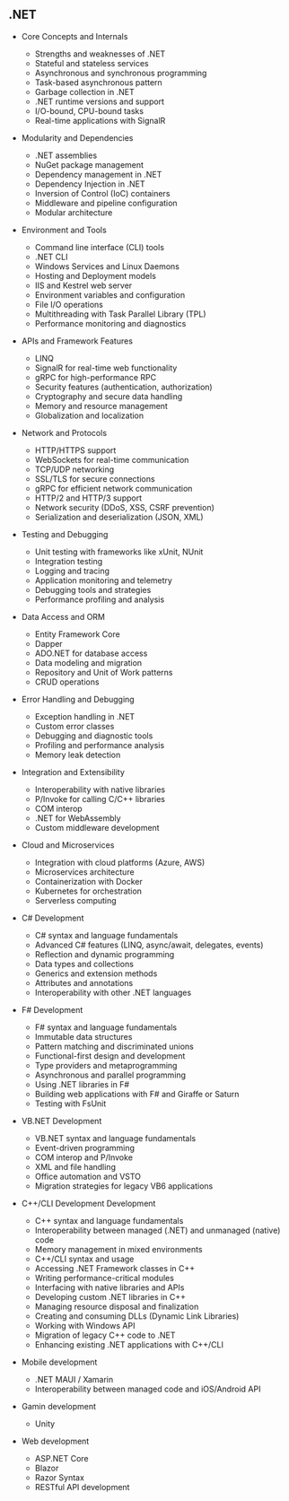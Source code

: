 ## .NET
- Core Concepts and Internals
  - Strengths and weaknesses of .NET
  - Stateful and stateless services
  - Asynchronous and synchronous programming
  - Task-based asynchronous pattern
  - Garbage collection in .NET
  - .NET runtime versions and support
  - I/O-bound, CPU-bound tasks
  - Real-time applications with SignalR

- Modularity and Dependencies
  - .NET assemblies
  - NuGet package management
  - Dependency management in .NET
  - Dependency Injection in .NET
  - Inversion of Control (IoC) containers
  - Middleware and pipeline configuration
  - Modular architecture

- Environment and Tools
  - Command line interface (CLI) tools
  - .NET CLI
  - Windows Services and Linux Daemons
  - Hosting and Deployment models
  - IIS and Kestrel web server
  - Environment variables and configuration
  - File I/O operations
  - Multithreading with Task Parallel Library (TPL)
  - Performance monitoring and diagnostics

- APIs and Framework Features
  - LINQ
  - SignalR for real-time web functionality
  - gRPC for high-performance RPC  
  - Security features (authentication, authorization)
  - Cryptography and secure data handling
  - Memory and resource management
  - Globalization and localization

- Network and Protocols
  - HTTP/HTTPS support
  - WebSockets for real-time communication
  - TCP/UDP networking
  - SSL/TLS for secure connections
  - gRPC for efficient network communication
  - HTTP/2 and HTTP/3 support
  - Network security (DDoS, XSS, CSRF prevention)
  - Serialization and deserialization (JSON, XML)

- Testing and Debugging
  - Unit testing with frameworks like xUnit, NUnit
  - Integration testing
  - Logging and tracing
  - Application monitoring and telemetry
  - Debugging tools and strategies
  - Performance profiling and analysis

- Data Access and ORM
  - Entity Framework Core
  - Dapper
  - ADO.NET for database access
  - Data modeling and migration
  - Repository and Unit of Work patterns
  - CRUD operations

- Error Handling and Debugging
  - Exception handling in .NET
  - Custom error classes
  - Debugging and diagnostic tools
  - Profiling and performance analysis
  - Memory leak detection

- Integration and Extensibility
  - Interoperability with native libraries
  - P/Invoke for calling C/C++ libraries
  - COM interop
  - .NET for WebAssembly
  - Custom middleware development

- Cloud and Microservices
  - Integration with cloud platforms (Azure, AWS)
  - Microservices architecture
  - Containerization with Docker
  - Kubernetes for orchestration
  - Serverless computing
 
- C# Development
  - C# syntax and language fundamentals
  - Advanced C# features (LINQ, async/await, delegates, events)
  - Reflection and dynamic programming
  - Data types and collections
  - Generics and extension methods
  - Attributes and annotations
  - Interoperability with other .NET languages
 
- F# Development
  - F# syntax and language fundamentals
  - Immutable data structures
  - Pattern matching and discriminated unions
  - Functional-first design and development
  - Type providers and metaprogramming
  - Asynchronous and parallel programming
  - Using .NET libraries in F#
  - Building web applications with F# and Giraffe or Saturn
  - Testing with FsUnit

- VB.NET Development
  - VB.NET syntax and language fundamentals
  - Event-driven programming
  - COM interop and P/Invoke
  - XML and file handling
  - Office automation and VSTO
  - Migration strategies for legacy VB6 applications

- C++/CLI Development Development
  - C++ syntax and language fundamentals
  - Interoperability between managed (.NET) and unmanaged (native) code
  - Memory management in mixed environments
  - C++/CLI syntax and usage
  - Accessing .NET Framework classes in C++
  - Writing performance-critical modules
  - Interfacing with native libraries and APIs
  - Developing custom .NET libraries in C++
  - Managing resource disposal and finalization
  - Creating and consuming DLLs (Dynamic Link Libraries)
  - Working with Windows API
  - Migration of legacy C++ code to .NET
  - Enhancing existing .NET applications with C++/CLI
 
- Mobile development
  - .NET MAUI / Xamarin
  - Interoperability between managed code and iOS/Android API
 
- Gamin development
  - Unity
  
- Web development
  - ASP.NET Core
  - Blazor
  - Razor Syntax
  - RESTful API development
